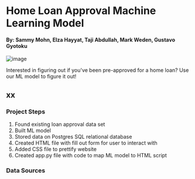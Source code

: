 # Home Loan Approval Machine Learning Model
#### By: Sammy Mohn, Elza Hayyat, Taji Abdullah, Mark Weden, Gustavo Gyotoku
![image](https://user-images.githubusercontent.com/95598645/174203857-771a128f-7b9c-4c69-abc6-6745f965f692.png)

Interested in figuring out if you've been pre-approved for a home loan? Use our ML model to figure it out!

## xx

### Project Steps
1. Found existing loan approval data set
2. Built ML model 
3. Stored data on Postgres SQL relational database
4. Created HTML file with fill out form for user to interact with
5. Added CSS file to prettify website
6. Created app.py file with code to map ML model to HTML script

### Data Sources
